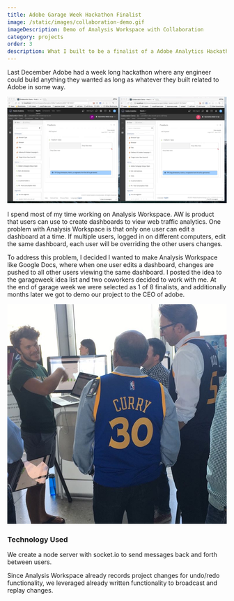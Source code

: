 ```yaml
---
title: Adobe Garage Week Hackathon Finalist
image: /static/images/collaboration-demo.gif
imageDescription: Demo of Analysis Workspace with Collaboration
category: projects
order: 3
description: What I built to be a finalist of a Adobe Analytics Hackathon
---
```


Last December Adobe had a week long hackathon where any engineer could build anything they wanted as long as whatever they built related to Adobe in some way.

![Demo of Collaborative Workspace](/static/images/collaboration-demo.gif)

I spend most of my time working on Analysis Workspace. AW is product that users can use to create dashboards to view web traffic analytics.  One problem with Analysis Workspace is that only one user can edit a dashboard at a time.  If multiple users, logged in on different computers, edit the same dashboard, each user will be overriding the other users changes.

To address this problem, I decided I wanted to make Analysis Workspace like Google Docs, where when one user edits a dashboard, changes are pushed to all other users viewing the same dashboard. I posted the idea to the garageweek idea list and two coworkers decided to work with me.  At the end of garage week we were selected as 1 of 8 finalists, and additionally months later we got to demo our project to the CEO of adobe.

![Demoing the Project to the CEO](/static/images/instagram.jpg)

### Technology Used
We create a node server with socket.io to send messages back and forth between users.

Since Analysis Workspace already records project changes for undo/redo functionality, we leveraged already written functionality to broadcast and replay changes. 